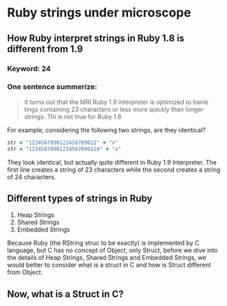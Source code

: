 # Ruby strings under microscope

## How Ruby interpret strings in Ruby 1.8 is different from 1.9

### Keyword: 24

### One sentence summerize:
  
  > It turns out that the MRI Ruby 1.9 interpreter is optimized to hanle tings containing 23 characters or less more quickly than longer strings. Thi is not true for Ruby 1.8

For example, considering the following two strings, are they identical?

```ruby
str = "1234567890123456789012" + "x"
str = "12345678901234567890124" + "x"
```

They look identical, but actually quite different in Ruby 1.9 Interpreter. The first line creates a string of 23 characters while the second creates a string of 24 characters.

## Different types of strings in Ruby

1. Heap Strings
2. Shared Strings
3. Embedded Strings

Because Ruby (the RString struc to be exactly) is implemented by C language, but C has no concept of Object, only Struct, before we dive into the details of Heap Strings, Shared Strings and Embedded Strings, we would better to consider what is a struct in C and how is Struct different from Object.

## Now, what is a Struct in C?


